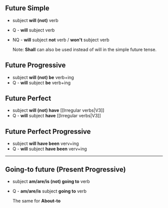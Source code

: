## Future Simple
- subject **will (not)** verb
- Q - **will** subject verb
- NQ - **will** subject **not** verb / **won't** subject verb

	Note: **Shall** can also be used instead of will in the simple future tense.

## Future Progressive
- subject **will (not) be** verb+ing
- Q - **will** subject **be** verb+ing

## Future Perfect
- subject **will (not) have** [[Irregular verbs|V3]]
-  Q - **will** subject **have** [[Irregular verbs|V3]]

## Future Perfect Progressive
- subject **will have been** verv+ing
- Q - **will** subject **have been** verv+ing

___
## Going-to future (Present Progressive)

- subject **am/are/is (not) going to** verb
- Q - **am/are/is** subject **going to** verb

	The same for **About-to** 

